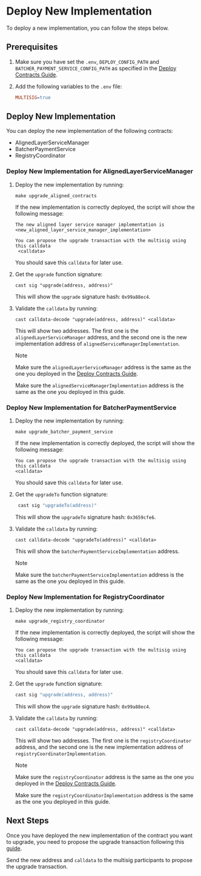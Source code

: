 # Deploy New Implementation

To deploy a new implementation, you can follow the steps below.

## Prerequisites

1. Make sure you have set the `.env`, `DEPLOY_CONFIG_PATH` and `BATCHER_PAYMENT_SERVICE_CONFIG_PATH` as specified in the [Deploy Contracts Guide](./2_deploy_contracts.md).

2. Add the following variables to the `.env` file:
    
    ```makefile
    MULTISIG=true
    ```
   
## Deploy New Implementation

You can deploy the new implementation of the following contracts:

- AlignedLayerServiceManager
- BatcherPaymentService
- RegistryCoordinator

### Deploy New Implementation for AlignedLayerServiceManager

1. Deploy the new implementation by running:
          
   ```shell
   make upgrade_aligned_contracts
   ```
   
   If the new implementation is correctly deployed, the script will show the following message:
    
   ```
   The new aligned layer service manager implementation is <new_aligned_layer_service_manager_implementation>
   
   You can propose the upgrade transaction with the multisig using this calldata
    <calldata>
    ```
   
   You should save this `calldata` for later use.
   
2. Get the `upgrade` function signature:

   ```
   cast sig "upgrade(address, address)"
   ```

   This will show the `upgrade` signature hash: `0x99a88ec4`.

3. Validate the `calldata` by running:
   
   ```
   cast calldata-decode "upgrade(address, address)" <calldata>
   ```

   This will show two addresses. The first one is the `alignedLayerServiceManager` address, and the second one is the new implementation address of `alignedServiceManagerImplementation`.

   > [!NOTE]
   > 
   > Make sure the `alignedLayerServiceManager` address is the same as the one you deployed in the [Deploy Contracts Guide](./2_deploy_contracts.md).
   > 
   > Make sure the `alignedServiceManagerImplementation` address is the same as the one you deployed in this guide. 


### Deploy New Implementation for BatcherPaymentService

1. Deploy the new implementation by running:
    
    ```shell
    make upgrade_batcher_payment_service
    ```

    If the new implementation is correctly deployed, the script will show the following message:
    
    ```
    You can propose the upgrade transaction with the multisig using this calldata
    <calldata>
    ```

   You should save this `calldata` for later use.

2. Get the `upgradeTo` function signature:

   ```bash
    cast sig "upgradeTo(address)"
    ```

   This will show the `upgradeTo` signature hash: `0x3659cfe6`.

3. Validate the `calldata` by running:

   ```
   cast calldata-decode "upgradeTo(address)" <calldata>
   ```

   This will show the `batcherPaymentServiceImplementation` address.

   > [!NOTE]
   >
   > Make sure the `batcherPaymentServiceImplementation` address is the same as the one you deployed in this guide.


### Deploy New Implementation for RegistryCoordinator

1. Deploy the new implementation by running:
    
    ```shell
    make upgrade_registry_coordinator
    ```

    If the new implementation is correctly deployed, the script will show the following message:
    
    ```
    You can propose the upgrade transaction with the multisig using this calldata
    <calldata>
    ```

   You should save this `calldata` for later use.

2. Get the `upgrade` function signature:

   ```bash
   cast sig "upgrade(address, address)"
   ```

   This will show the `upgrade` signature hash: `0x99a88ec4`.

3. Validate the `calldata` by running:

   ```
   cast calldata-decode "upgrade(address, address)" <calldata>
   ```

   This will show two addresses. The first one is the `registryCoordinator` address, and the second one is the new implementation address of `registryCoordinatorImplementation`.

   > [!NOTE]
   >
   > Make sure the `registryCoordinator` address is the same as the one you deployed in the [Deploy Contracts Guide](./2_deploy_contracts.md).
   >
   > Make sure the `registryCoordinatorImplementation` address is the same as the one you deployed in this guide.

   
## Next Steps

Once you have deployed the new implementation of the contract you want to upgrade, you need to propose the upgrade transaction following this [guide](./3_b_2_propose_upgrade.md).

Send the new address and `calldata` to the multisig participants to propose the upgrade transaction.
